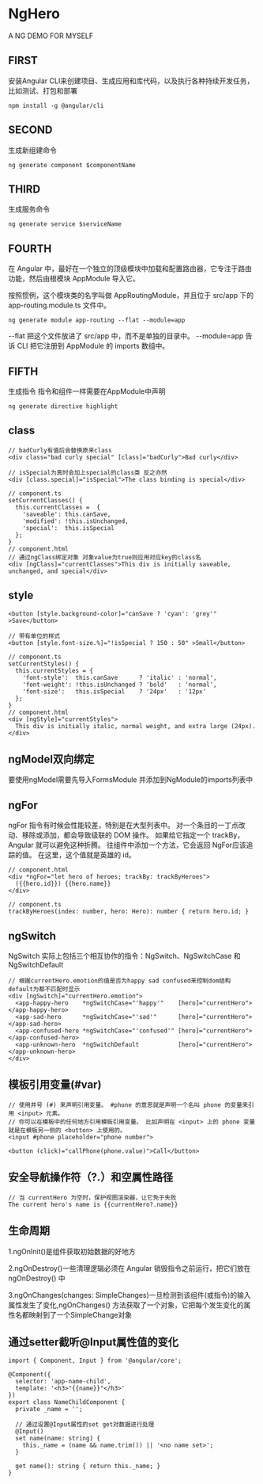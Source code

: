 # NgHero
A NG DEMO FOR MYSELF

## FIRST
安装Angular CLI来创建项目、生成应用和库代码，以及执行各种持续开发任务，比如测试、打包和部署
```shell script
npm install -g @angular/cli
```

## SECOND
生成新组建命令
```shell script
ng generate component $componentName
```

## THIRD
生成服务命令
```shell script
ng generate service $serviceName
```

## FOURTH
在 Angular 中，最好在一个独立的顶级模块中加载和配置路由器，它专注于路由功能，然后由根模块 AppModule 导入它。

按照惯例，这个模块类的名字叫做 AppRoutingModule，并且位于 src/app 下的 app-routing.module.ts 文件中。
```shell script
ng generate module app-routing --flat --module=app
```
--flat 把这个文件放进了 src/app 中，而不是单独的目录中。
--module=app 告诉 CLI 把它注册到 AppModule 的 imports 数组中。

## FIFTH
生成指令
指令和组件一样需要在AppModule中声明
```shell script
ng generate directive highlight
```

## class
```angular2html
// badCurly有值后会替换原来class
<div class="bad curly special" [class]="badCurly">Bad curly</div>

// isSpecial为真时会加上special的class类 反之亦然
<div [class.special]="isSpecial">The class binding is special</div>

// component.ts
setCurrentClasses() {
  this.currentClasses =  {
    'saveable': this.canSave,
    'modified': !this.isUnchanged,
    'special':  this.isSpecial
  };
}
// component.html
// 通过ngClass绑定对象 对象value为true则应用对应key的class名
<div [ngClass]="currentClasses">This div is initially saveable, unchanged, and special</div>
```

## style
```angular2html
<button [style.background-color]="canSave ? 'cyan': 'grey'" >Save</button>

// 带有单位的样式
<button [style.font-size.%]="!isSpecial ? 150 : 50" >Small</button>

// component.ts
setCurrentStyles() {
  this.currentStyles = {
    'font-style':  this.canSave      ? 'italic' : 'normal',
    'font-weight': !this.isUnchanged ? 'bold'   : 'normal',
    'font-size':   this.isSpecial    ? '24px'   : '12px'
  };
}
// component.html
<div [ngStyle]="currentStyles">
  This div is initially italic, normal weight, and extra large (24px).
</div>
```

## ngModel双向绑定
要使用ngModel需要先导入FormsModule 并添加到NgModule的imports列表中

## ngFor
ngFor 指令有时候会性能较差，特别是在大型列表中。 对一个条目的一丁点改动、移除或添加，都会导致级联的 DOM 操作。
如果给它指定一个 trackBy，Angular 就可以避免这种折腾。 往组件中添加一个方法，它会返回 NgFor应该追踪的值。 在这里，这个值就是英雄的 id。
```angular2html
// component.html
<div *ngFor="let hero of heroes; trackBy: trackByHeroes">
  ({{hero.id}}) {{hero.name}}
</div>

// component.ts
trackByHeroes(index: number, hero: Hero): number { return hero.id; }
```

## ngSwitch
NgSwitch 实际上包括三个相互协作的指令：NgSwitch、NgSwitchCase 和 NgSwitchDefault
```angular2html
// 根据currentHero.emotion的值是否为happy sad confused来控制dom结构 default为都不匹配时显示
<div [ngSwitch]="currentHero.emotion">
  <app-happy-hero    *ngSwitchCase="'happy'"    [hero]="currentHero"></app-happy-hero>
  <app-sad-hero      *ngSwitchCase="'sad'"      [hero]="currentHero"></app-sad-hero>
  <app-confused-hero *ngSwitchCase="'confused'" [hero]="currentHero"></app-confused-hero>
  <app-unknown-hero  *ngSwitchDefault           [hero]="currentHero"></app-unknown-hero>
</div>
```

## 模板引用变量(#var)
```angular2html
// 使用井号 (#) 来声明引用变量。 #phone 的意思就是声明一个名叫 phone 的变量来引用 <input> 元素。
// 你可以在模板中的任何地方引用模板引用变量。 比如声明在 <input> 上的 phone 变量就是在模板另一侧的 <button> 上使用的。
<input #phone placeholder="phone number">

<button (click)="callPhone(phone.value)">Call</button>
```

## 安全导航操作符（?.）和空属性路径
```angular2html
// 当 currentHero 为空时，保护视图渲染器，让它免于失败
The current hero's name is {{currentHero?.name}}
```

## 生命周期
1.ngOnInit()是组件获取初始数据的好地方

2.ngOnDestroy()一些清理逻辑必须在 Angular 销毁指令之前运行，把它们放在 ngOnDestroy() 中

3.ngOnChanges(changes: SimpleChanges)一旦检测到该组件(或指令)的输入属性发生了变化,ngOnChanges() 方法获取了一个对象，它把每个发生变化的属性名都映射到了一个SimpleChange对象

## 通过setter截听@Input属性值的变化
```angularjs
import { Component, Input } from '@angular/core';

@Component({
  selector: 'app-name-child',
  template: '<h3>"{{name}}"</h3>'
})
export class NameChildComponent {
  private _name = '';

  // 通过设置@Input属性的set get对数据进行处理
  @Input()
  set name(name: string) {
    this._name = (name && name.trim()) || '<no name set>';
  }

  get name(): string { return this._name; }
}
```
